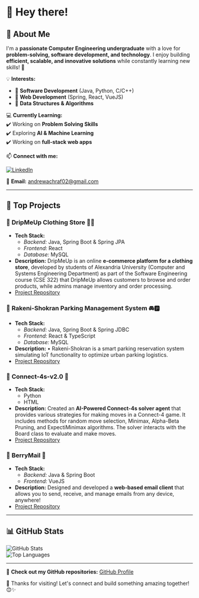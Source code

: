# **👋 Hey there!**  

## **📢 About Me**  
I'm a **passionate Computer Engineering undergraduate** with a love for **problem-solving, software development, and technology**. I enjoy building **efficient, scalable, and innovative solutions** while constantly learning new skills! 🚀  

💡 **Interests:**  
- 🔹 **Software Development** (Java, Python, C/C++)  
- 🔹 **Web Development** (Spring, React, VueJS)  
- 🔹 **Data Structures & Algorithms**  

💻 **Currently Learning:**  
✔️ Working on **Problem Solving Skills**  
✔️ Exploring **AI & Machine Learning**  
✔️ Working on **full-stack web apps**  


📫 **Connect with me:**  

[![LinkedIn](https://img.shields.io/badge/LinkedIn-%230077B5.svg?&style=for-the-badge&logo=linkedin&logoColor=white)](https://www.linkedin.com/in/andrewachraf02/)  

📧 **Email:** andrewachraf02@gmail.com

---

## **🚀 Top Projects**  

### 📌 **DripMeUp Clothing Store** 👕🛒
- **Tech Stack:**
  - *Backend:* Java, Spring Boot & Spring JPA 
  - *Frontend:* React
  - *Database:* MySQL
- **Description:** DripMeUp is an online **e-commerce platform for a clothing store**, developed by students of Alexandria University (Computer and Systems Engineering Department) as part of the Software Engineering course (CSE 322) that DripMeUp allows customers to browse and order products, while admins manage inventory and order processing.
- [Project Repository](https://github.com/MohamedAbdo37/DripMeUp)

### 📌 **Rakeni-Shokran Parking Management System** 🚘🅿️
- **Tech Stack:**
  - *Backend:* Java, Spring Boot & Spring JDBC
  - *Frontend:* React & TypeScript
  - *Database:* MySQL
- **Description:** •	Rakeni-Shokran is a smart parking reservation system simulating IoT functionality to optimize urban parking logistics.
- [Project Repository](https://github.com/Rakeni-Shokran)

### 📌 **Connect-4s-v2.0** 🤖  
- **Tech Stack:**
  - Python 
  - HTML
- **Description:** Created an **AI-Powered Connect-4s solver agent** that provides various strategies for making moves in a Connect-4 game. It includes methods for random move selection, Minimax, Alpha-Beta Pruning, and ExpectiMinimax algorithms. The solver interacts with the Board class to evaluate and make moves.
- [Project Repository](https://github.com/Armaritto/Connect-4s-v2.0)

### 📌 **BerryMail** 📩  
- **Tech Stack:**
  - *Backend:* Java & Spring Boot
  - *Frontend:* VueJS
- **Description:** Designed and developed a **web-based email client** that allows you to send, receive, and manage emails from any device, anywhere!
- [Project Repository](https://github.com/AndrewAchraf/BerryMail)

---

## **📊 GitHub Stats**  
![GitHub Stats](https://github-readme-stats.vercel.app/api?username=AndrewAchraf&show_icons=true&theme=radical)  
![Top Languages](https://github-readme-stats.vercel.app/api/top-langs/?username=AndrewAchraf&layout=compact&theme=radical)  

---

🔗 **Check out my GitHub repositories:** [GitHub Profile](https://github.com/AndrewAchraf)  

🚀 Thanks for visiting! Let's connect and build something amazing together! 😊✨  
